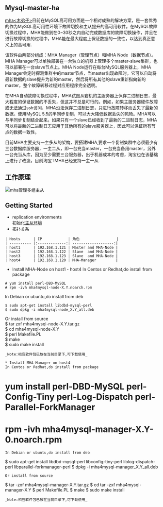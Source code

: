 ## Mysql-master-ha
  [mha<木弟子>](https://code.google.com/p/mysql-master-ha/)目前在MySQL高可用方面是一个相对成熟的解决方案，是一套优秀的作为MySQL高可用性环境下故障切换和主从提升的高可用软件。在MySQL故障切换过程中，MHA能做到在0~30秒之内自动完成数据库的故障切换操作，并且在进行故障切换的过程中，MHA能在最大程度上保证数据的一致性，以达到真正意义上的高可用. 

  该软件由两部分组成：MHA Manager（管理节点）和MHA Node（数据节点）。MHA Manager可以单独部署在一台独立的机器上管理多个master-slave集群，也可以部署在一台slave节点上。MHA Node运行在每台MySQL服务器上，MHA Manager会定时探测集群中的master节点，当master出现故障时，它可以自动将最新数据的slave提升为新的master，然后将所有其他的slave重新指向新的master。整个故障转移过程对应用程序完全透明。

  在MHA自动故障切换过程中，MHA试图从宕机的主服务器上保存二进制日志，最大程度的保证数据的不丢失，但这并不总是可行的。例如，如果主服务器硬件故障或无法通过ssh访问，MHA没法保存二进制日志，只进行故障转移而丢失了最新的数据。使用MySQL 5.5的半同步复制，可以大大降低数据丢失的风险。MHA可以与半同步复制结合起来。如果只有一个slave已经收到了最新的二进制日志，MHA可以将最新的二进制日志应用于其他所有的slave服务器上，因此可以保证所有节点的数据一致性。

  目前MHA主要支持一主多从的架构，要搭建MHA,要求一个复制集群中必须最少有三台数据库服务器，一主二从，即一台充当master，一台充当备用master，另外一台充当从库，因为至少需要三台服务器，出于机器成本的考虑，淘宝也在该基础上进行了改造，目前淘宝TMHA已经支持一主一从.  

## 工作原理
![mha管理多组主从](https://github.com/yotoobo/config/blob/master/mha/mha.png)  

## Getting Started
* replication environments  
  初始化[主从环境](https://github.com/yotoobo/config/blob/master/mysql/README.md)
* 拓扑关系  
```
| Hosts      | IP            | 角色                 |
| ---------- |:-------------:| -------------------:|
| host1      | 192.168.1.121 | Master and MHA-Node |
| host2      | 192.168.1.122 | Slave  and MHA-Node |
| host3      | 192.168.1.123 | Slave  and MHA-Node |
| host4      | 192.168.1.120 | MHA-Manager         |  
```  
* Install MHA-Node on host1 - host4
In Centos or Redhat,do install from package 
```
# yum install perl-DBD-MySQL
# rpm -ivh mha4mysql-node-X.Y.noarch.rpm
```  
In Debian or ubuntu,do install from deb  
```
$ sudo apt-get install libdbd-mysql-perl
$ sudo dpkg -i mha4mysql-node_X.Y_all.deb  
```  
Or install from source  
$ tar zxf mha4mysql-node-X.Y.tar.gz  
$ cd mha4mysql-node-X.Y  
$ perl Makefile.PL  
$ make  
$ sudo make install
```  
_Note:相应软件包已放在当前目录下,可下载使用_  

* Install MHA-Manager on host4  
In Centos or Redhat,do install from package  
```
# yum install perl-DBD-MySQL perl-Config-Tiny perl-Log-Dispatch perl-Parallel-ForkManager
# rpm -ivh mha4mysql-manager-X.Y-0.noarch.rpm
```  
In Debian or ubuntu,do install from deb  
```
$ sudo apt-get install libdbd-mysql-perl libconfig-tiny-perl liblog-dispatch-perl libparallel-forkmanager-perl
$ dpkg -i mha4mysql-manager_X.Y_all.deb
```  
Or install from source  
```
$ tar -zxf mha4mysql-manager-X.Y.tar.gz
$ cd tar -zxf mha4mysql-manager-X.Y
$ perl Makefile.PL
$ make
$ sudo make install
```
_Note:相应软件包已放在当前目录下,可下载使用_  

